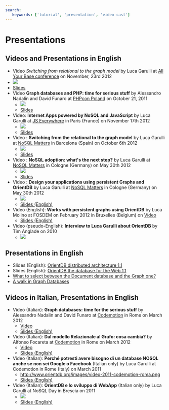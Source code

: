 ```yaml
---
search:
   keywords: ['tutorial', 'presentation', 'video cast']
---
```


# Presentations

## Videos and Presentations in English

- Video *Switching from relational to the graph model* by Luca Garulli at [All Your Base conference](http://allyourbaseconf.com) on November, 23rd 2012
 - [![](http://www.orientdb.org/images/video-2012-ayb-oxford.jpg)](http://vimeo.com/56630862)
 - [Slides](http://www.slideshare.net/lvca/switching-from-relational-to-the-graph-model)
- Video **Graph databases and PHP: time for serious stuff** by Alessandro Nadalin and David Funaro at [PHPcon Poland](http://www.phpcon.pl/2011/en/agenda) on October 21, 2011
  - [![](http://www.orientdb.org/images/video-2011-phpcon-poland.png)](http://vimeo.com/53451968)
  - [Slides](http://www.slideshare.net/ingdavidino/graph-db-inphpphpconpl)
- Video: **Internet Apps powered by NoSQL and JavaScript** by Luca Garulli at [JS Everywhere](http://jseverywhere.eu/) in Paris (France) on November 17th 2012
  - [![](http://www.orientdb.org/images/video-2012-jseverywhere-par.png)](http://www.youtube.com/watch?v=o_7NCiTLVis)
  - [Slides](http://www.slideshare.net/lvca/a-new-collaborative-way-to-develop-internet-apps-powered-by-nosql-and-javascript)
- Video : **Switching from the relational to the graph model** by Luca Garulli at [NoSQL Matters](http://2012.nosql-matters.org/bcn/) in Barcelona (Spain) on October 6th 2012
  - [![](http://www.orientdb.org/images/video-2012-nosqlmatters-bcn.png)](https://vimeo.com/52228068)
  - [Slides](http://www.slideshare.net/lvca/switching-from-relational-to-graph-model)</td></tr>
- Video : **NoSQL adoption: what's the next step?** by Luca Garulli at [NoSQL Matters](http://2012.nosql-matters.org/cgn/) in Cologne (Germany) on May 30th 2012
  - [![](http://www.orientdb.org/images/video-2012-nosqlmatters-keynote-cgn.png)](https://vimeo.com/46186167)
  - [Slides](http://2012.nosql-matters.org/cgn/wp-content/uploads/2012/06/KeyNote-Luca-Garulli.pdf)
- Video : **Design your applications using persistent Graphs and OrientDB** by Luca Garulli at [NoSQL Matters](http://2012.nosql-matters.org/cgn/) in Cologne (Germany) on May 30th 2012
  - [![](http://www.orientdb.org/images/video-2012-nosqlmatters-cgn.png)](http://vimeo.com/47671574)
  - [Slides (English)](http://www.slideshare.net/lvca/design-your-application-using-persistent-graphs-and-orientdb)
- Video (English): **Works with persistent graphs using OrientDB** by Luca Molino at FOSDEM on February 2012 in Bruxelles (Belgium) on [Video](http://www.youtube.com/watch?v=EDiIS0PH2uY)
  - [Slides (English)](http://www.slideshare.net/graphdevroom/works-with-persistent-graphs-using-orientdb)
- Video (pseudo-English): **Interview to Luca Garulli about OrientDB** by Tim Anglade on 2010
  - [![](http://www.orientdb.org/images/video-2010-interview-tim.png)](http://vimeo.com/47056001)

## Presentations in English

- Slides (English): [OrientDB distributed architecture 1.1](http://www.slideshare.net/lvca/orientdb-distributed-architecture-11)
- Slides (English): [OrientDB the database for the Web 1.1](http://www.slideshare.net/lvca/orientdb-the-database-for-the-web-11)
- [What to select between the Document database and the Graph one?](http://www.slideshare.net/lvca/orientdb-document-or-graph-select-the-right-model)
- [A walk in Graph Databases](http://www.slideshare.net/pierredewilde/a-walk-in-graph-databases-v10)

## Videos in Italian, Presentations in English

- Video (Italian): **Graph databases: time for the serious stuff** by Alessandro Nadalin and David Funaro at [Codemotion](http://www.codemotion.it) in Rome on March 2012
  - [Video](http://www.youtube.com/watch?v=za8RNDuctNI)
  - [Slides (English)](http://www.slideshare.net/ingdavidino/graph-db-inphp)
- Video (Italian): **Dal modello Relazionale al Grafo: cosa cambia?** by Alfonso Focareta at [Codemotion](http://www.codemotion.it) in Rome on March 2012
  - [Video](http://www.youtube.com/watch?v=DAT4_GSt9Bc)
  - [Slides (English)](http://www.slideshare.net/Codemotion/dal-modello-relazionale-al-grafo-cosa-cambia-by-alfonso-focareta)
- Video (Italian): **Perché potresti avere bisogno di un database NOSQL anche se non sei Google o Facebook** (Italian only) by Luca Garulli at Codemotion in Rome (Italy) on March 2011
  - http://www.orientdb.org/images/video-2011-codemotion-roma.png
  - [Slides (English)](http://www.slideshare.net/Codemotion/perch-potresti-aver-bisogno-di-un-database-nosql-anche-se-non-sei-google-o-facebook)
- Video (Italian): **OrientDB e lo sviluppo di WebApp** (Italian only) by Luca Garulli at NoSQL Day in Brescia on 2011
  - [![](http://www.orientdb.org/images/video-2010-nosqlday-brescia.png)](https://vimeo.com/21595812)
  - [Slides (English)](http://www.slideshare.net/lvca/orientdb-nosqlday)

